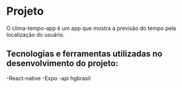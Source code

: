 
# Projeto

O clima-tempo-app é um app que mostra a previsão do tempo pela localização do usuário.

## Tecnologias e ferramentas utilizadas no desenvolvimento do projeto:
-React-native
-Expo
-api hgbrasil
